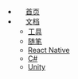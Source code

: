 * <img src="/res/home.png" width="15" height="15"> [首页](/) <!--NavBar首页-->
* <img src="/res/category.png" width="15" height="15"> [文档](/#一点心得文档)<!--NavBar文档-->
   * [工具](/documents/tools/)
   * [随笔](/documents/note/)
   * [React Native](/documents/react_native/)
   * [C#](/documents/csharp/)
   * [Unity](/documents/unity/)
